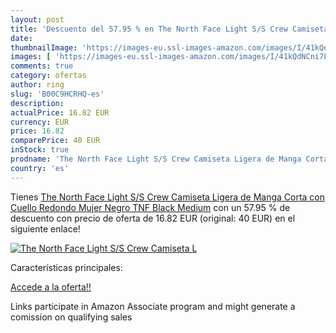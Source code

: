 ```yaml
---
layout: post
title: 'Descuento del 57.95 % en The North Face Light S/S Crew Camiseta L'
date: 
thumbnailImage: 'https://images-eu.ssl-images-amazon.com/images/I/41kQdNCni7L._SL200_.jpg'
images: [ 'https://images-eu.ssl-images-amazon.com/images/I/41kQdNCni7L._SL200_.jpg' ]
comments: true
category: ofertas
author: ring
slug: 'B00C9HCRHQ-es'
description:
actualPrice: 16.82 EUR
currency: EUR
price: 16.82
comparePrice: 40 EUR
inStock: true
prodname: 'The North Face Light S/S Crew Camiseta Ligera de Manga Corta con Cuello Redondo  Mujer  Negro  TNF Black   Medium'
country: 'es'
---
```


Tienes [The North Face Light S/S Crew Camiseta Ligera de Manga Corta con Cuello Redondo  Mujer  Negro  TNF Black   Medium](https://www.amazon.es/dp/B00C9HCRHQ/?tag=tolees-21) con un 57.95 % de descuento con precio de oferta de 16.82 EUR (original: 40 EUR) en el siguiente enlace!

[![The North Face Light S/S Crew Camiseta L](https://images-eu.ssl-images-amazon.com/images/I/41kQdNCni7L._SL200_.jpg)](https://www.amazon.es/dp/B00C9HCRHQ/?tag=tolees-21)

Características principales:


[Accede a la oferta!!](https://www.amazon.es/dp/B00C9HCRHQ/?tag=tolees-21)

Links participate in Amazon Associate program and might generate a comission on qualifying sales


